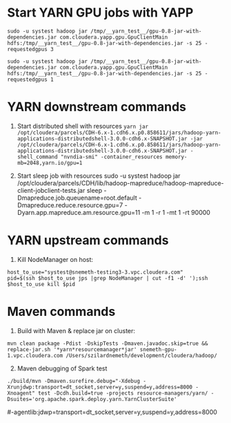 Start YARN GPU jobs with YAPP
=============================

```sudo -u systest hadoop jar /tmp/__yarn_test__/gpu-0.8-jar-with-dependencies.jar com.cloudera.yapp.gpu.GpuClientMain hdfs:/tmp/__yarn_test__/gpu-0.8-jar-with-dependencies.jar -s 25 -requestedgpus 3```

```sudo -u systest hadoop jar /tmp/__yarn_test__/gpu-0.8-jar-with-dependencies.jar com.cloudera.yapp.gpu.GpuClientMain hdfs:/tmp/__yarn_test__/gpu-0.8-jar-with-dependencies.jar -s 25 -requestedgpus 1```


YARN downstream commands
========================

1. Start distributed shell with resources
```yarn jar /opt/cloudera/parcels/CDH-6.x-1.cdh6.x.p0.858611/jars/hadoop-yarn-applications-distributedshell-3.0.0-cdh6.x-SNAPSHOT.jar -jar /opt/cloudera/parcels/CDH-6.x-1.cdh6.x.p0.858611/jars/hadoop-yarn-applications-distributedshell-3.0.0-cdh6.x-SNAPSHOT.jar -shell_command "nvndia-smi" -container_resources memory-mb=2048,yarn.io/gpu=1```

2. Start sleep job with resources
sudo -u systest hadoop jar /opt/cloudera/parcels/CDH/lib/hadoop-mapreduce/hadoop-mapreduce-client-jobclient-tests.jar sleep -Dmapreduce.job.queuename=root.default -Dmapreduce.reduce.resource.gpu=7 -Dyarn.app.mapreduce.am.resource.gpu=11 -m 1 -r 1 -mt 1 -rt 90000

YARN upstream commands
======================

1. Kill NodeManager on host: 

```
host_to_use="systest@snemeth-testing3-3.vpc.cloudera.com"
pid=$(ssh $host_to_use jps |grep NodeManager | cut -f1 -d' ');ssh $host_to_use kill $pid
```

Maven commands
==============

1. Build with Maven & replace jar on cluster: 

```mvn clean package -Pdist -DskipTests -Dmaven.javadoc.skip=true && replace-jar.sh '*yarn*resourcemanager*jar' snemeth-gpu-1.vpc.cloudera.com /Users/szilardnemeth/development/cloudera/hadoop/```


2. Maven debugging of Spark test

```./build/mvn -Dmaven.surefire.debug="-Xdebug -Xrunjdwp:transport=dt_socket,server=y,suspend=y,address=8000 -Xnoagent" test -Dcdh.build=true -projects resource-managers/yarn/ -Dsuites='org.apache.spark.deploy.yarn.YarnClusterSuite'```

#-agentlib:jdwp=transport=dt_socket,server=y,suspend=y,address=8000